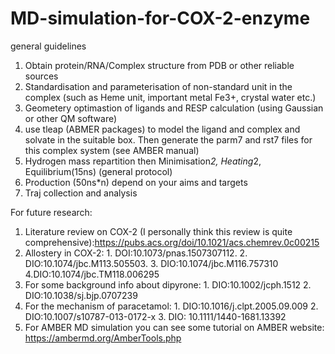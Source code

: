# MD-simulation-for-COX-2-enzyme
general guidelines
1. Obtain protein/RNA/Complex structure from PDB or other reliable sources
2. Standardisation and parameterisation of non-standard unit in the complex (such as Heme unit, important metal Fe3+, crystal water etc.)
3. Geometery optimastion of ligands and RESP calculation (using Gaussian or other QM software)
4. use tleap (ABMER packages) to model the ligand and complex and solvate in the suitable box. Then generate the parm7 and rst7 files for this complex system (see AMBER manual)
5. Hydrogen mass repartition then Minimisation*2, Heating*2, Equilibrium(15ns) (general protocol)
6. Production (50ns*n) depend on your aims and targets
7. Traj collection and analysis

For future research:
1. Literature review on COX-2 (I personally think this review is quite comprehensive):https://pubs.acs.org/doi/10.1021/acs.chemrev.0c00215
2. Allostery in COX-2: 1. DOI:10.1073/pnas.1507307112.    2. DIO:10.1074/jbc.M113.505503.   3. DIO:10.1074/jbc.M116.757310  4.DIO:10.1074/jbc.TM118.006295
3. For some background info about dipyrone: 1. DIO:10.1002/jcph.1512      2. DIO:10.1038/sj.bjp.0707239
4. For the mechanism of paracetamol: 1.  DIO:10.1016/j.clpt.2005.09.009   2. DIO:10.1007/s10787-013-0172-x   3. DIO: 10.1111/1440-1681.13392
5. For AMBER MD simulation you can see some tutorial on AMBER website: https://ambermd.org/AmberTools.php

